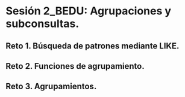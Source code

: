 # Sesión 2_BEDU: Agrupaciones y subconsultas. 
<div style="text-align: justify;">

## Reto 1. Búsqueda de patrones mediante LIKE. 
## Reto 2. Funciones de agrupamiento.
## Reto 3. Agrupamientos.
